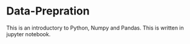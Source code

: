 # Data-Prepration
This is an introductory to Python, Numpy and Pandas.
This is written in jupyter notebook.

